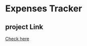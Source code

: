# Expenses Tracker 

 ## project Link 
 <a href="https://akshaykurhekar.github.io/expense-app/"> Check here</a>